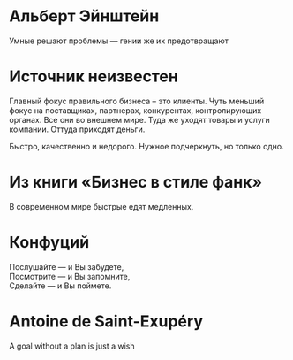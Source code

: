 
# Альберт Эйнштейн

Умные решают проблемы — гении же их предотвращают

# Источник неизвестен

Главный фокус правильного бизнеса – это клиенты. Чуть меньший фокус на поставщиках, партнерах, конкурентах, контролирующих органах. Все они во внешнем мире. Туда же уходят товары и услуги компании. Оттуда приходят деньги.

Быстро, качественно и недорого. Нужное подчеркнуть, но только одно.

# Из книги «Бизнес в стиле фанк»

В современном мире быстрые едят медленных.

# Конфуций

Послушайте — и Вы забудете,  
Посмотрите — и Вы запомните,  
Сделайте — и Вы поймете.


# Antoine de Saint-Exupéry

A goal without a plan is just a wish

